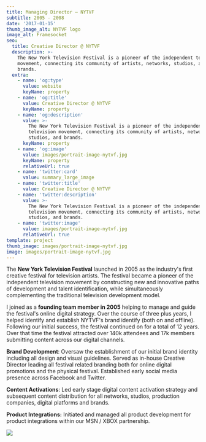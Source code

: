 ```yaml
---
title: Managing Director — NYTVF
subtitle: 2005 - 2008
date: '2017-01-15'
thumb_image_alt: NYTVF logo
image_alt: Framesocket
seo:
  title: Creative Director @ NYTVF
  description: >-
    The New York Television Festival is a pioneer of the independent television
    movement, connecting its community of artists, networks, studios, and
    brands.
  extra:
    - name: 'og:type'
      value: website
      keyName: property
    - name: 'og:title'
      value: Creative Director @ NYTVF
      keyName: property
    - name: 'og:description'
      value: >-
        The New York Television Festival is a pioneer of the independent
        television movement, connecting its community of artists, networks,
        studios, and brands.
      keyName: property
    - name: 'og:image'
      value: images/portrait-image-nytvf.jpg
      keyName: property
      relativeUrl: true
    - name: 'twitter:card'
      value: summary_large_image
    - name: 'twitter:title'
      value: Creative Director @ NYTVF
    - name: 'twitter:description'
      value: >-
        The New York Television Festival is a pioneer of the independent
        television movement, connecting its community of artists, networks,
        studios, and brands.
    - name: 'twitter:image'
      value: images/portrait-image-nytvf.jpg
      relativeUrl: true
template: project
thumb_image: images/portrait-image-nytvf.jpg
image: images/portrait-image-nytvf.jpg
---
```

The **New York Television Festival** launched in 2005 as the industry's first creative festival for television artists. The festival became a pioneer of the independent television movement by constructing new and innovative paths of development and talent identification, while simultaneously complementing the traditional television development model.

I joined as a **founding team member in 2005** helping to manage and guide the festival's online digital strategy. Over the course of three plus years, I helped identify and establish NYTVF's brand identify (both on and offline). Following our initial success, the festival continued on for a total of 12 years. Over that time the festival attracted over 140k attendees and 17k members submitting content across our digital channels.

**Brand Development**: Oversaw the establishment of our initial brand identity including all design and visual guidelines. Served as in-house Creative  Director leading all festival related branding both for online digital promotions and the physical festival. Established early social media presence across Facebook and Twitter.

**Content Activations**: Led early stage digital content activation strategy and subsequent content distribution for all networks, studios, production companies, digital platforms and brands.

**Product Integrations:** Initiated and managed all product development for product integrations within our MSN / XBOX partnership.



![](images/6215120234\_383aa1da68\_k.jpg)
